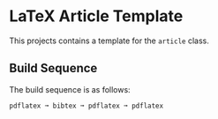 # LaTeX Article Template
This projects contains a template for the `article` class.

## Build Sequence
The build sequence is as follows:
```
pdflatex ➞ bibtex ➞ pdflatex ➞ pdflatex
```